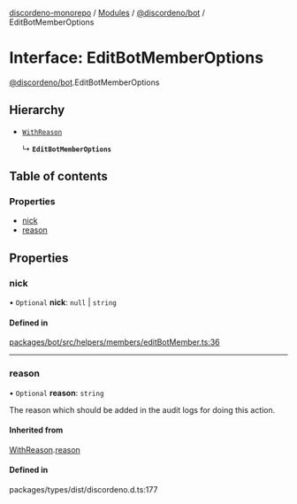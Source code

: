 [discordeno-monorepo](../README.md) / [Modules](../modules.md) / [@discordeno/bot](../modules/discordeno_bot.md) / EditBotMemberOptions

# Interface: EditBotMemberOptions

[@discordeno/bot](../modules/discordeno_bot.md).EditBotMemberOptions

## Hierarchy

- [`WithReason`](discordeno_bot.WithReason.md)

  ↳ **`EditBotMemberOptions`**

## Table of contents

### Properties

- [nick](discordeno_bot.EditBotMemberOptions.md#nick)
- [reason](discordeno_bot.EditBotMemberOptions.md#reason)

## Properties

### nick

• `Optional` **nick**: `null` \| `string`

#### Defined in

[packages/bot/src/helpers/members/editBotMember.ts:36](https://github.com/deepsarda/discordeno/blob/c6dc30bb/packages/bot/src/helpers/members/editBotMember.ts#L36)

---

### reason

• `Optional` **reason**: `string`

The reason which should be added in the audit logs for doing this action.

#### Inherited from

[WithReason](discordeno_bot.WithReason.md).[reason](discordeno_bot.WithReason.md#reason)

#### Defined in

packages/types/dist/discordeno.d.ts:177

